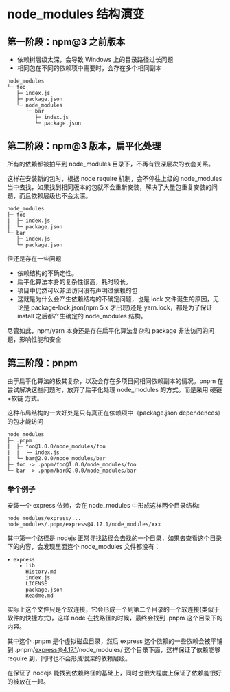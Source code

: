 # node_modules 结构演变

## 第一阶段：npm@3 之前版本

- 依赖树层级太深，会导致 Windows 上的目录路径过长问题
- 相同包在不同的依赖项中需要时，会存在多个相同副本

```
node_modules
└─ foo
   ├─ index.js
   ├─ package.json
   └─ node_modules
      └─ bar
         ├─ index.js
         └─ package.json
```

## 第二阶段：npm@3 版本，扁平化处理

所有的依赖都被拍平到 node_modules 目录下，不再有很深层次的嵌套关系。

这样在安装新的包时，根据 node require 机制，会不停往上级的 node_modules 当中去找，如果找到相同版本的包就不会重新安装，解决了大量包重复安装的问题，而且依赖层级也不会太深。

```
node_modules
├─ foo
|  ├─ index.js
|  └─ package.json
└─ bar
   ├─ index.js
   └─ package.json
```

但还是存在一些问题

- 依赖结构的不确定性。
- 扁平化算法本身的复杂性很高，耗时较长。
- 项目中仍然可以非法访问没有声明过依赖的包
- 这就是为什么会产生依赖结构的不确定问题，也是 lock 文件诞生的原因，无论是 package-lock.json(npm 5.x 才出现)还是 yarn.lock，都是为了保证 install 之后都产生确定的 node_modules 结构。

尽管如此，npm/yarn 本身还是存在扁平化算法复杂和 package 非法访问的问题，影响性能和安全

## 第三阶段：pnpm

由于扁平化算法的极其复杂，以及会存在多项目间相同依赖副本的情况。pnpm 在尝试解决这些问题时，放弃了扁平化处理 node_modules 的方式。而是采用 硬链+软链 方式。

这种布局结构的一大好处是只有真正在依赖项中（package.json dependences）的包才能访问

```
node_modules
├─ .pnpm
|  ├─ foo@1.0.0/node_modules/foo
|  |  └─ index.js
|  └─ bar@2.0.0/node_modules/bar
├─ foo -> .pnpm/foo@1.0.0/node_modules/foo
└─ bar -> .pnpm/bar@2.0.0/node_modules/bar
```

### 举个例子

安装一个 express 依赖，会在 node_modules 中形成这样两个目录结构:

```
node_modules/express/...
node_modules/.pnpm/express@4.17.1/node_modules/xxx
```

其中第一个路径是 nodejs 正常寻找路径会去找的一个目录，如果去查看这个目录下的内容，会发现里面连个 node_modules 文件都没有：

```
▾ express
    ▸ lib
      History.md
      index.js
      LICENSE
      package.json
      Readme.md
```

实际上这个文件只是个软连接，它会形成一个到第二个目录的一个软连接(类似于软件的快捷方式)，这样 node 在找路径的时候，最终会找到 .pnpm 这个目录下的内容。

其中这个 .pnpm 是个虚拟磁盘目录，然后 express 这个依赖的一些依赖会被平铺到 .pnpm/express@4.17.1/node_modules/ 这个目录下面，这样保证了依赖能够 require 到，同时也不会形成很深的依赖层级。

在保证了 nodejs 能找到依赖路径的基础上，同时也很大程度上保证了依赖能很好的被放在一起。
